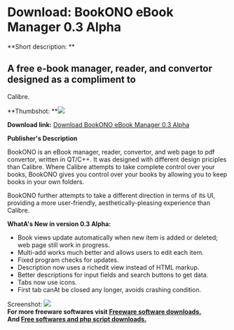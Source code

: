 # Download: BookONO eBook Manager 0.3 Alpha

**Short description: **

## A free e-book manager, reader, and convertor designed as a compliment to
Calibre.

  
**Thumbshot: **![](http://www.freewarefiles.com/screenshot/bookonoebmngr_md.jpg)   
  
**Download link:** [Download BookONO eBook Manager 0.3 Alpha](http://freesoftwares.boysofts.com/BookONO-eBook-Manager_program_90404.html)  
  

**Publisher's Description**  
  

BookONO is an eBook manager, reader, convertor, and web page to pdf convertor,
written in QT/C++. It was designed with different design priciples than
Calibre. Where Calibre attempts to take complete control over your books,
BookONO gives you control over your books by allowing you to keep books in
your own folders.

BookONO further attempts to take a different direction in terms of its UI,
providing a more user-friendly, aesthetically-pleasing experience than
Calibre.

**WhatA's New in version 0.3 Alpha:**

  * Book views update automatically when new item is added or deleted; web page still work in progress. 
  * Multi-add works much better and allows users to edit each item. 
  * Fixed program checks for updates. 
  * Description now uses a richedit view instead of HTML markup. 
  * Better descriptions for input fields and search buttons to get data. 
  * Tabs now use icons. 
  * First tab canAt be closed any longer, avoids crashing condition. 

  
  
Screenshot: ![](http://www.freewarefiles.com/screenshot/bookonoebmngr.jpg)  
**For more freeware softwares visit [Freeware software downloads.](http://freesoftwares.boysofts.com/)**   
**And [Free softwares and php script downloads.](http://www.boysofts.com/)**

